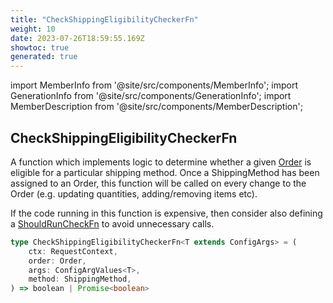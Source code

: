 ```yaml
---
title: "CheckShippingEligibilityCheckerFn"
weight: 10
date: 2023-07-26T18:59:55.169Z
showtoc: true
generated: true
---
```

<!-- This file was generated from the Vendure source. Do not modify. Instead, re-run the "docs:build" script -->
import MemberInfo from '@site/src/components/MemberInfo';
import GenerationInfo from '@site/src/components/GenerationInfo';
import MemberDescription from '@site/src/components/MemberDescription';


## CheckShippingEligibilityCheckerFn

<GenerationInfo sourceFile="packages/core/src/config/shipping-method/shipping-eligibility-checker.ts" sourceLine="123" packageName="@vendure/core" />

A function which implements logic to determine whether a given <a href='/reference/typescript-api/entities/order#order'>Order</a> is eligible for
a particular shipping method. Once a ShippingMethod has been assigned to an Order, this
function will be called on every change to the Order (e.g. updating quantities, adding/removing
items etc).

If the code running in this function is expensive, then consider also defining
a <a href='/reference/typescript-api/shipping/should-run-check-fn#shouldruncheckfn'>ShouldRunCheckFn</a> to avoid unnecessary calls.

```ts title="Signature"
type CheckShippingEligibilityCheckerFn<T extends ConfigArgs> = (
    ctx: RequestContext,
    order: Order,
    args: ConfigArgValues<T>,
    method: ShippingMethod,
) => boolean | Promise<boolean>
```
